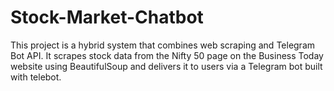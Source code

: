 # Stock-Market-Chatbot
This project is a hybrid system that combines web scraping and Telegram Bot API. 
It scrapes stock data from the Nifty 50 page on the Business Today website using BeautifulSoup and delivers it to users via a Telegram bot built with telebot.
